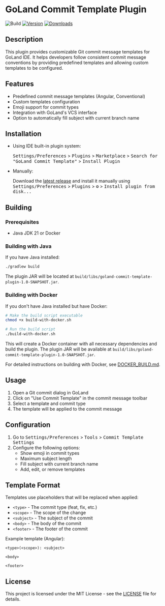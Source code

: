 # GoLand Commit Template Plugin

![Build](https://github.com/user/goland-commit-template-plugin/workflows/Build/badge.svg)
[![Version](https://img.shields.io/jetbrains/plugin/v/PLUGIN_ID.svg)](https://plugins.jetbrains.com/plugin/PLUGIN_ID)
[![Downloads](https://img.shields.io/jetbrains/plugin/d/PLUGIN_ID.svg)](https://plugins.jetbrains.com/plugin/PLUGIN_ID)

## Description

This plugin provides customizable Git commit message templates for GoLand IDE. It helps developers follow consistent commit message conventions by providing predefined templates and allowing custom templates to be configured.

## Features

- Predefined commit message templates (Angular, Conventional)
- Custom templates configuration
- Emoji support for commit types
- Integration with GoLand's VCS interface
- Option to automatically fill subject with current branch name

## Installation

- Using IDE built-in plugin system:
  
  <kbd>Settings/Preferences</kbd> > <kbd>Plugins</kbd> > <kbd>Marketplace</kbd> > <kbd>Search for "GoLand Commit Template"</kbd> >
  <kbd>Install Plugin</kbd>
  
- Manually:

  Download the [latest release](https://github.com/user/goland-commit-template-plugin/releases/latest) and install it manually using
  <kbd>Settings/Preferences</kbd> > <kbd>Plugins</kbd> > <kbd>⚙️</kbd> > <kbd>Install plugin from disk...</kbd>

## Building

### Prerequisites

- Java JDK 21 or Docker

### Building with Java

If you have Java installed:

```bash
./gradlew build
```

The plugin JAR will be located at `build/libs/goland-commit-template-plugin-1.0-SNAPSHOT.jar`.

### Building with Docker

If you don't have Java installed but have Docker:

```bash
# Make the build script executable
chmod +x build-with-docker.sh

# Run the build script
./build-with-docker.sh
```

This will create a Docker container with all necessary dependencies and build the plugin.
The plugin JAR will be available at `build/libs/goland-commit-template-plugin-1.0-SNAPSHOT.jar`.

For detailed instructions on building with Docker, see [DOCKER_BUILD.md](DOCKER_BUILD.md).

## Usage

1. Open a Git commit dialog in GoLand
2. Click on "Use Commit Template" in the commit message toolbar
3. Select a template and commit type
4. The template will be applied to the commit message

## Configuration

1. Go to <kbd>Settings/Preferences</kbd> > <kbd>Tools</kbd> > <kbd>Commit Template Settings</kbd>
2. Configure the following options:
   - Show emoji in commit types
   - Maximum subject length
   - Fill subject with current branch name
   - Add, edit, or remove templates

## Template Format

Templates use placeholders that will be replaced when applied:

- `<type>` - The commit type (feat, fix, etc.)
- `<scope>` - The scope of the change
- `<subject>` - The subject of the commit
- `<body>` - The body of the commit
- `<footer>` - The footer of the commit

Example template (Angular):
```
<type>(<scope>): <subject>

<body>

<footer>
```

## License

This project is licensed under the MIT License - see the [LICENSE](LICENSE) file for details.